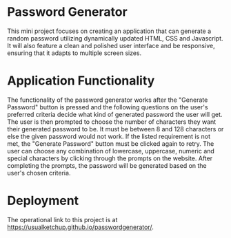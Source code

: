 # Password Generator

This mini project focuses on creating an application that can generate a random password utilizing dynamically updated HTML, CSS and Javascript.
It will also feature a clean and polished user interface and be responsive, ensuring that it adapts to multiple screen sizes.

# Application Functionality

The functionality of the password generator works after the "Generate Password" button is pressed and the following questions on the user's preferred criteria decide what kind of generated password the user will get. 
The user is then prompted to choose the number of characters they want their generated password to be. 
It must be between 8 and 128 characters or else the given password would not work. 
If the listed requirement is not met, the "Generate Password" button must be clicked again to retry. 
The user can choose any combination of lowercase, uppercase, numeric and special characters by clicking through the prompts on the website. 
After completing the prompts, the password will be generated based on the user's chosen criteria.

# Deployment

The operational link to this project is at https://usualketchup.github.io/passwordgenerator/.
